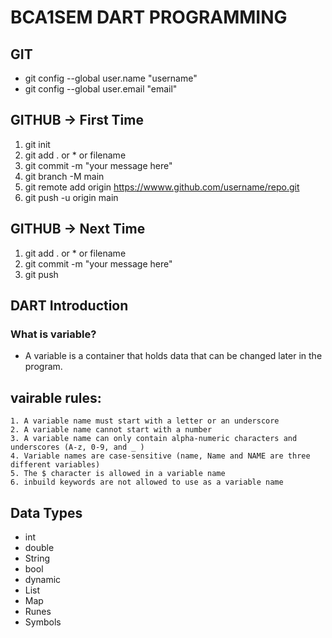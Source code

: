 # BCA1SEM DART PROGRAMMING

## GIT
* git config --global user.name "username"
* git config --global user.email "email"

## GITHUB -> First Time
1. git init 
2. git add . or * or filename
3. git commit -m "your message here"
4. git branch -M main
5. git remote add origin https://wwww.github.com/username/repo.git
6. git push -u origin main

## GITHUB -> Next Time
1. git add . or * or filename
2. git commit -m "your message here"
3. git push

## DART Introduction
### What is variable?
* A variable is a container that holds data that can be changed later in the program.
## vairable rules:
    1. A variable name must start with a letter or an underscore
    2. A variable name cannot start with a number
    3. A variable name can only contain alpha-numeric characters and underscores (A-z, 0-9, and _ )
    4. Variable names are case-sensitive (name, Name and NAME are three different variables)
    5. The $ character is allowed in a variable name
    6. inbuild keywords are not allowed to use as a variable name

## Data Types
* int
* double
* String
* bool
* dynamic
* List
* Map
* Runes
* Symbols
